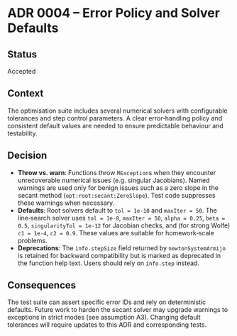 # ADR 0004 – Error Policy and Solver Defaults

## Status
Accepted

## Context
The optimisation suite includes several numerical solvers with configurable tolerances and step control parameters.  A clear error‑handling policy and consistent default values are needed to ensure predictable behaviour and testability.

## Decision

* **Throw vs. warn**: Functions throw `MException`s when they encounter unrecoverable numerical issues (e.g. singular Jacobians).  Named warnings are used only for benign issues such as a zero slope in the secant method (`opt:root:secant:ZeroSlope`).  Test code suppresses these warnings when necessary.
* **Defaults**: Root solvers default to `tol = 1e-10` and `maxIter = 50`.  The line‑search solver uses `tol = 1e-8`, `maxIter = 50`, `alpha = 0.25`, `beta = 0.5`, `singularityTol = 1e-12` for Jacobian checks, and (for strong Wolfe) `c1 = 1e-4`, `c2 = 0.9`.  These values are suitable for homework‑scale problems.
* **Deprecations**: The `info.stepSize` field returned by `newtonSystemArmijo` is retained for backward compatibility but is marked as deprecated in the function help text.  Users should rely on `info.step` instead.

## Consequences

The test suite can assert specific error IDs and rely on deterministic defaults.  Future work to harden the secant solver may upgrade warnings to exceptions in strict modes (see assumption A3).  Changing default tolerances will require updates to this ADR and corresponding tests.